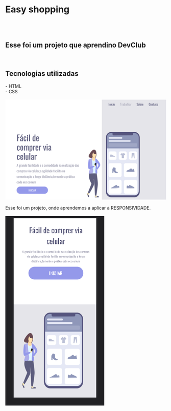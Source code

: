 <h1> Easy shopping</h1>
<br>
<br>
<h2>Esse foi um projeto que aprendino DevClub</h2>
<br>
<h2> Tecnologias utilizadas</h2>
- HTML
<BR>
- CSS
<br>

<br>

<img src="https://github.com/BrunaCarolinaabb/easy-shopping/blob/master/logo/para%20pc.png?raw=true"/>

Esse foi um projeto, onde aprendemos a aplicar a RESPONSIVIDADE.
<br>
<br>
<img src="https://raw.githubusercontent.com/BrunaCarolinaabb/easy-shopping/4210c307728310ca8e8aae2b4556ed4b07ce6f27/logo/para%20celular.png "/>
